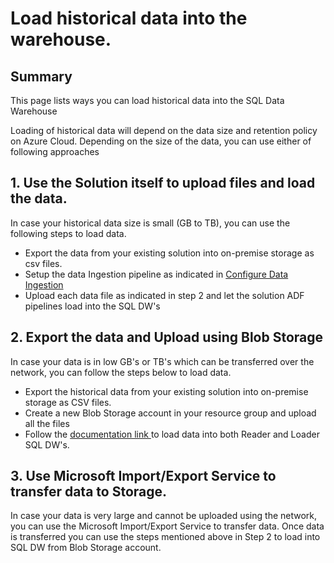 # Load historical data into the warehouse.

## Summary
This page lists ways you can load historical data into the SQL Data Warehouse

Loading of historical data will depend on the data size and retention policy on Azure Cloud. Depending on the size of the data, you can use either of following approaches

## 1. Use the Solution itself to upload files and load the data.

In case your historical data size is small (GB to TB), you can use the following steps to load data.
* Export the data from your existing solution into on-premise storage as csv files.
* Setup the data Ingestion pipeline as indicated in [Configure Data Ingestion](./7-Configure%20Data%20Ingestion.md)
* Upload each data file as indicated in step 2 and let the solution ADF pipelines load into the SQL DW's

## 2. Export the data and Upload using Blob Storage

In case your data is in low GB's or TB's which can be transferred over the network, you can follow the steps below to load data.

* Export the historical data from your existing solution into on-premise storage as CSV files.
* Create a new Blob Storage account in your resource group and upload all the files 
* Follow the [ documentation link ](https://docs.microsoft.com/en-us/azure/sql-data-warehouse/sql-data-warehouse-get-started-load-with-polybase) to load data into both Reader and Loader SQL DW's.


## 3. Use Microsoft Import/Export Service to transfer data to Storage.

In case your data is very large and cannot be uploaded using the network, you can use the Microsoft Import/Export Service to transfer data. Once data is transferred you can use the steps mentioned above in Step 2 to load into SQL DW from Blob Storage account.
